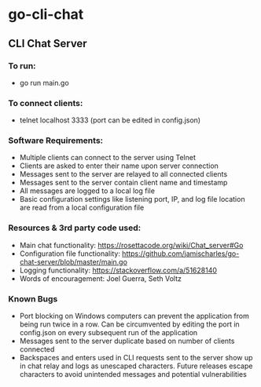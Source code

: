 # go-cli-chat
## CLI Chat Server

### To run:
- go run main.go

### To connect clients:
- telnet localhost 3333 (port can be edited in config.json)

### Software Requirements:
- Multiple clients can connect to the server using Telnet
- Clients are asked to enter their name upon server connection
- Messages sent to the server are relayed to all connected clients
- Messages sent to the server contain client name and timestamp
- All messages are logged to a local log file
- Basic configuration settings like listening port, IP, and log file location are read from a local configuration file

### Resources & 3rd party code used: 
- Main chat functionality: https://rosettacode.org/wiki/Chat_server#Go 
- Configuration file functionality: https://github.com/jamischarles/go-chat-server/blob/master/main.go 
- Logging functionality: https://stackoverflow.com/a/51628140
- Words of encouragement: Joel Guerra, Seth Voltz

### Known Bugs
- Port blocking on Windows computers can prevent the application from being run twice in a row. Can be circumvented by editing the port in config.json on every subsequent run of the application
- Messages sent to the server duplicate based on number of clients connected
- Backspaces and enters used in CLI requests sent to the server show up in chat relay and logs as unescaped characters. Future releases escape characters to avoid unintended messages and potential vulnerabilities
